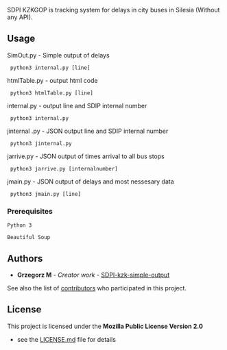 SDPI KZKGOP is tracking system for delays in city buses in Silesia (Without any API).


## Usage
SimOut.py - Simple output of delays 
```
 python3 internal.py [line]
```
htmlTable.py - output html code 
```
 python3 htmlTable.py [line]
```
internal.py - output line and SDIP internal number 
```
 python3 internal.py
```
jinternal .py - JSON output line and SDIP internal number 
```
 python3 jinternal.py 
```
jarrive.py - JSON output of times arrival to all bus stops  
```
 python3 jarrive.py [internalnumber]
```
jmain.py - JSON output of delays and most nessesary data  
```
 python3 jmain.py [line]
```



### Prerequisites

```
Python 3
```
```
Beautiful Soup
```
## Authors

* **Grzegorz M** - *Creator work* - [SDPI-kzk-simple-output](https://github.com/grzesjam/SDPI-kzk-simple-output)

See also the list of [contributors](https://github.com/grzesjam/SDPI-kzk-simple-output/graphs/contributors) who participated in this project.

## License

This project is licensed under the **Mozilla Public License Version 2.0**
- see the [LICENSE.md](LICENSE.md) file for details
